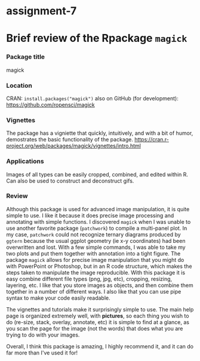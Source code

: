 # assignment-7
# Brief review of the Rpackage `magick`

### Package title
magick

### Location
CRAN: `install.packages("magick")` also on GitHub (for development): https://github.com/ropensci/magick

### Vignettes
The package has a vigniette that quickly, intuitively, and with a bit of humor, demostrates the basic functionality of the package. 
https://cran.r-project.org/web/packages/magick/vignettes/intro.html

### Applications
Images of all types can be easily cropped, combined, and edited within R. Can also be used to construct and deconstruct gifs.

### Review
Although this package is used for advanced image manipulation, it is quite simple to use. I like it because it does precise image processing and annotating with simple functions. I discovered `magick` when I was unable to use another favorite package (`patchwork`) to compile a multi-panel plot. In my case, `patchwork` could not recognize ternary diagrams produced by `ggtern` because the usual ggplot geometry (ie x-y coordinates) had been overwritten and lost. With a few simple commands, I was able to take my two plots and put them together with annotation into a tight figure. The package `magick` allows for precise image manipulation that you might do with PowerPoint or Photoshop, but in an R code structure, which makes the steps taken to manipulate the image reproducible. With this package it is easy combine different file types (png, jpg, etc), cropping, resizing, layering, etc. I like that you store images as objects, and then combine them together in a number of different ways. I also like that you can use pipe syntax to make your code easily readable. 

The vignettes and tutorials make it surprisingly simple to use. The main help page is organized extremely well, with **pictures**, so each thing you wish to do (re-size, stack, overlay, annotate, etc) it is simple to find at a glance, as you scan the page for the image (not the words) that does what you are trying to do with your images.

Overall, I think this package is amazing, I highly recommend it, and it can do far more than I've used it for!
